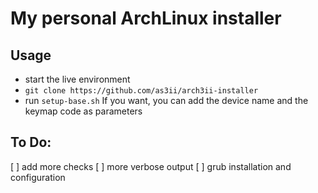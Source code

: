 # My personal ArchLinux installer
## Usage
- start the live environment
- `git clone https://github.com/as3ii/arch3ii-installer`
- run `setup-base.sh`
If you want, you can add the device name and the keymap code as parameters

## To Do:
[ ] add more checks
[ ] more verbose output
[ ] grub installation and configuration
